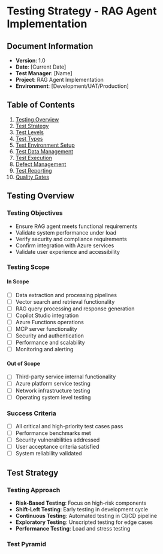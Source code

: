 # Testing Strategy - RAG Agent Implementation

## Document Information
- **Version**: 1.0
- **Date**: [Current Date]
- **Test Manager**: [Name]
- **Project**: RAG Agent Implementation
- **Environment**: [Development/UAT/Production]

## Table of Contents
1. [Testing Overview](#testing-overview)
2. [Test Strategy](#test-strategy)
3. [Test Levels](#test-levels)
4. [Test Types](#test-types)
5. [Test Environment Setup](#test-environment-setup)
6. [Test Data Management](#test-data-management)
7. [Test Execution](#test-execution)
8. [Defect Management](#defect-management)
9. [Test Reporting](#test-reporting)
10. [Quality Gates](#quality-gates)

## Testing Overview

### Testing Objectives
- Ensure RAG agent meets functional requirements
- Validate system performance under load
- Verify security and compliance requirements
- Confirm integration with Azure services
- Validate user experience and accessibility

### Testing Scope
#### In Scope
- [ ] Data extraction and processing pipelines
- [ ] Vector search and retrieval functionality
- [ ] RAG query processing and response generation
- [ ] Copilot Studio integration
- [ ] Azure Functions operations
- [ ] MCP server functionality
- [ ] Security and authentication
- [ ] Performance and scalability
- [ ] Monitoring and alerting

#### Out of Scope
- [ ] Third-party service internal functionality
- [ ] Azure platform service testing
- [ ] Network infrastructure testing
- [ ] Operating system level testing

### Success Criteria
- [ ] All critical and high-priority test cases pass
- [ ] Performance benchmarks met
- [ ] Security vulnerabilities addressed
- [ ] User acceptance criteria satisfied
- [ ] System reliability validated

## Test Strategy

### Testing Approach
- **Risk-Based Testing**: Focus on high-risk components
- **Shift-Left Testing**: Early testing in development cycle
- **Continuous Testing**: Automated testing in CI/CD pipeline
- **Exploratory Testing**: Unscripted testing for edge cases
- **Performance Testing**: Load and stress testing

### Test Pyramid
